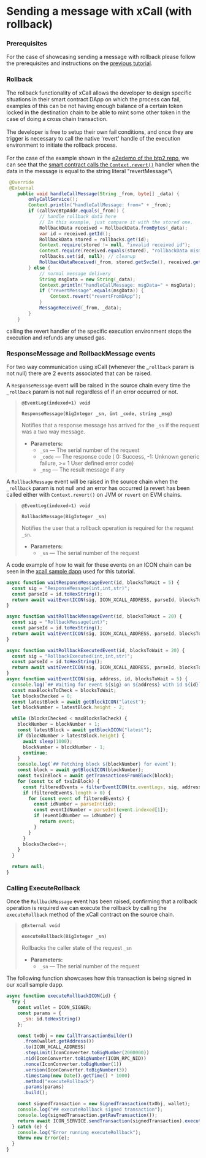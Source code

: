 # Sending a message with xCall (with rollback)

### Prerequisites

For the case of showcasing sending a message with rollback please follow the prerequisites and instructions on the [previous tutorial](sending-a-message-with-xcall.md).

### Rollback

The rollback functionality of xCall allows the developer to design specific situations in their smart contract DApp on which the process can fail, examples of this can be not having enough balance of a certain token locked in the destination chain to be able to mint some other token in the case of doing a cross chain transaction. \
\
The developer is free to setup their own fail conditions, and once they are trigger is necessary to call the native 'revert' handle of the execution environment to initiate the rollback process.\
\
For the case of the example shown in the [e2edemo of the btp2 repo](https://github.com/icon-project/btp2/tree/main/e2edemo), we can see that the [smart contract calls the `Context.revert()`](https://github.com/icon-project/btp2-java/blob/9acff597162ec66aef343e2c06cc607e0aa10dfa/dapp-sample/src/main/java/foundation/icon/btp/xcall/sample/DAppProxySample.java#L103) handler when the data in the message is equal to the string literal "revertMessage"\


```java
 @Override
 @External
    public void handleCallMessage(String _from, byte[] _data) {
        onlyCallService();
        Context.println("handleCallMessage: from=" + _from);
        if (callSvcBtpAddr.equals(_from)) {
            // handle rollback data here
            // In this example, just compare it with the stored one.
            RollbackData received = RollbackData.fromBytes(_data);
            var id = received.getId();
            RollbackData stored = rollbacks.get(id);
            Context.require(stored != null, "invalid received id");
            Context.require(received.equals(stored), "rollbackData mismatch");
            rollbacks.set(id, null); // cleanup
            RollbackDataReceived(_from, stored.getSvcSn(), received.getRollback());
        } else {
            // normal message delivery
            String msgData = new String(_data);
            Context.println("handleCallMessage: msgData=" + msgData);
            if ("revertMessage".equals(msgData)) {
                Context.revert("revertFromDApp");
            }
            MessageReceived(_from, _data);
        }
    }
```

calling the revert handler of the specific execution environment stops the execution and refunds any unused gas.

### ResponseMessage and RollbackMessage events

For two way communication using xCall (whenever the \_`rollback` param is not null) there are 2 events associated that can be raised.

A `ResponseMessage` event will be raised in the source chain every time the `_rollback` param is not null regardless of if an error occurred or not.

> **`@EventLog(indexed=1) void`**
>
> **`ResponseMessage(BigInteger _sn, int _code, string _msg)`**
>
> Notifies that a response message has arrived for the `_sn` if the request was a two way message.
>
> * **Parameters:**
>   * `_sn` — The serial number of the request
>   * `_code` — The response code ( 0: Success, -1: Unknown generic failure, >= 1 User defined error code)
>   * `_msg`  — The result message if any

A `RollbackMessage` event will be raised in the source chain when the `_rollback` param is not null and an error has occurred (a revert has been called either with `Context.revert()` on JVM or `revert` on EVM chains.

> **`@EventLog(indexed=1) void`**
>
> **`RollbackMessage(BigInteger _sn)`**
>
> Notifies the user that a rollback operation is required for the request `_sn`.
>
> * **Parameters:**
>   * `_sn` — The serial number of the request

A code example of how to wait for these events on an ICON chain can be seen in the [xcall sample dapp](https://github.com/FidelVe/xcall-sample-dapp) used for this tutorial.

```javascript
async function waitResponseMessageEvent(id, blocksToWait = 5) {
  const sig = "ResponseMessage(int,int,str)";
  const parseId = id.toHexString();
  return await waitEventICON(sig, ICON_XCALL_ADDRESS, parseId, blocksToWait);
}

async function waitRollbackMessageEvent(id, blocksToWait = 20) {
  const sig = "RollbackMessage(int)";
  const parseId = id.toHexString();
  return await waitEventICON(sig, ICON_XCALL_ADDRESS, parseId, blocksToWait);
}

async function waitRollbackExecutedEvent(id, blocksToWait = 20) {
  const sig = "RollbackExecuted(int,int,str)";
  const parseId = id.toHexString();
  return await waitEventICON(sig, ICON_XCALL_ADDRESS, parseId, blocksToWait);
}
async function waitEventICON(sig, address, id, blocksToWait = 5) {
  console.log(`## Waiting for event ${sig} on ${address} with id ${id}`);
  const maxBlocksToCheck = blocksToWait;
  let blocksChecked = 0;
  const latestBlock = await getBlockICON("latest");
  let blockNumber = latestBlock.height - 2;

  while (blocksChecked < maxBlocksToCheck) {
    blockNumber = blockNumber + 1;
    const latestBlock = await getBlockICON("latest");
    if (blockNumber > latestBlock.height) {
      await sleep(1000);
      blockNumber = blockNumber - 1;
      continue;
    }
    console.log(`## Fetching block ${blockNumber} for event`);
    const block = await getBlockICON(blockNumber);
    const txsInBlock = await getTransactionsFromBlock(block);
    for (const tx of txsInBlock) {
      const filteredEvents = filterEventICON(tx.eventLogs, sig, address);
      if (filteredEvents.length > 0) {
        for (const event of filteredEvents) {
          const idNumber = parseInt(id);
          const eventIdNumber = parseInt(event.indexed[1]);
          if (eventIdNumber == idNumber) {
            return event;
          }
        }
      }
      blocksChecked++;
    }
  }

  return null;
}
```

### Calling ExecuteRollback

Once the `RollbackMessage` event has been raised, confirming that a rollback operation is required we can execute the rollback by calling the `executeRollback` method of the xCall contract on the source chain.

> **`@External void`**
>
> **`executeRollback(BigInteger _sn)`**
>
> Rollbacks the caller state of the request `_sn`
>
> * **Parameters:**
>   * `_sn` — The serial number of the request

The following function showcases how this transaction is being signed in our xcall sample dapp.

```javascript
async function executeRollbackICON(id) {
  try {
    const wallet = ICON_SIGNER;
    const params = {
      _sn: id.toHexString()
    };

    const txObj = new CallTransactionBuilder()
      .from(wallet.getAddress())
      .to(ICON_XCALL_ADDRESS)
      .stepLimit(IconConverter.toBigNumber(2000000))
      .nid(IconConverter.toBigNumber(ICON_RPC_NID))
      .nonce(IconConverter.toBigNumber(1))
      .version(IconConverter.toBigNumber(3))
      .timestamp(new Date().getTime() * 1000)
      .method("executeRollback")
      .params(params)
      .build();

    const signedTransaction = new SignedTransaction(txObj, wallet);
    console.log("## executeRollback signed transaction");
    console.log(signedTransaction.getRawTransaction());
    return await ICON_SERVICE.sendTransaction(signedTransaction).execute();
  } catch (e) {
    console.log("Error running executeRollback");
    throw new Error(e);
  }
}
```
